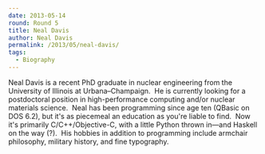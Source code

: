 ```yaml
---
date: 2013-05-14
round: Round 5
title: Neal Davis
author: Neal Davis
permalink: /2013/05/neal-davis/
tags:
  - Biography
---
```

Neal Davis is a recent PhD graduate in nuclear engineering from the University of Illinois at Urbana–Champaign.  He is currently looking for a postdoctoral position in high-performance computing and/or nuclear materials science.  Neal has been programming since age ten (QBasic on DOS 6.2), but it's as piecemeal an education as you're liable to find.  Now it's primarily C/C++/Objective-C, with a little Python thrown in—and Haskell on the way (?).  His hobbies in addition to programming include armchair philosophy, military history, and fine typography.
